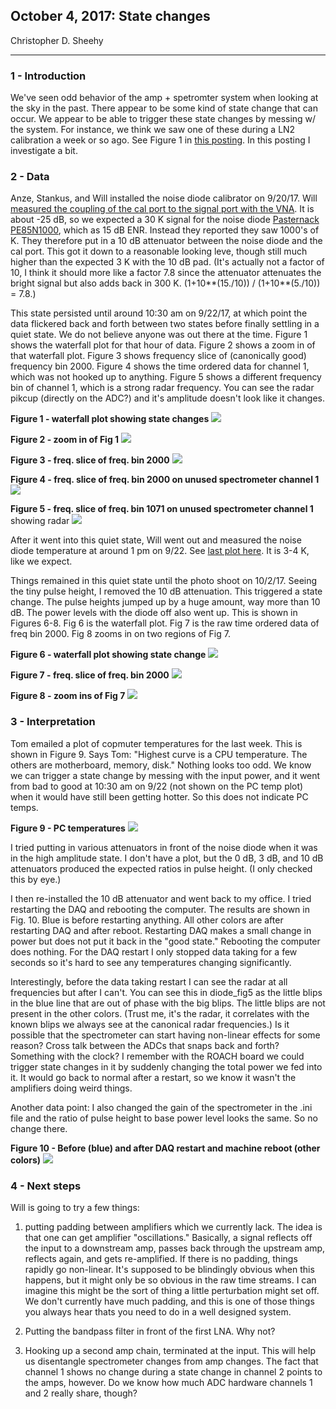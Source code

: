 ## October 4, 2017: State changes
Christopher D. Sheehy
<hr>

### 1 - Introduction

We've seen odd behavior of the amp + spetromter system when looking at the sky
in the past. There appear to be some kind of state change that can occur. We
appear to be able to trigger these state changes by messing w/ the system. For
instance, we think we saw one of these during a LN2 calibration a week or so
ago. See Figure 1 in [this posting](../20170922_Calibration/index.md). In this
posting I investigate a bit.

### 2 - Data

Anze, Stankus, and Will installed the noise diode calibrator on 9/20/17. Will
[measured the coupling of the cal port to the signal port with the
VNA](../20171002_VNA/index.md). It is about -25 dB, so we expected a 30 K
signal for the noise diode [Pasternack
PE85N1000](https://www.pasternack.com/sma-calibrated-noise-source-enr-15-db-2-ghz-pe85n1000-p.aspx),
which as 15 dB ENR. Instead they reported they saw 1000's of K. They therefore
put in a 10 dB attenuator between the noise diode and the cal port. This got it
down to a reasonable looking leve, though still much higher than the expected 3
K with the 10 dB pad. (It's actually not a factor of 10, I think it should more like a
factor 7.8 since the attenuator attenuates the bright signal but also adds back
in 300 K. (1+10**(15./10)) / (1+10**(5./10)) = 7.8.)

This state persisted until around 10:30 am on 9/22/17, at which point the data
flickered back and forth between two states before finally settling in a quiet
state. We do not believe anyone was out there at the time. Figure 1 shows the
waterfall plot for that hour of data. Figure 2 shows a zoom in of that waterfall
plot.
Figure 3 shows frequency slice of
(canonically good) frequency bin 2000. Figure 4 shows the time ordered data for
channel 1, which was not hooked up to anything. Figure 5 shows a different
frequency bin of channel 1, which is a strong radar frequency. You can see the
radar pikcup (directly on the ADC?) and it's amplitude doesn't look like it changes.

**Figure 1 - waterfall plot showing state changes**
![](diode_fig2.png)

**Figure 2 - zoom in of Fig 1**
![](diode_fig3.png) 

**Figure 3 - freq. slice of freq. bin 2000**
![](diode_fig1.png) 

**Figure 4 - freq. slice of freq. bin 2000 on unused spectrometer channel 1**
![](diode_fig1a.png) 

**Figure 5 - freq. slice of freq. bin 1071 on unused spectrometer channel 1**
showing radar
![](diode_fig1aa.png) 


After it went into this quiet state, Will went out and measured the noise diode
temperature at around 1 pm on 9/22. See [last plot
here](../20171002_VNA/index.md). It is 3-4 K, like we expect. 

Things remained in this quiet state until the photo shoot on 10/2/17. Seeing the
tiny pulse height, I removed the 10 dB attenuation. This triggered a state
change. The pulse heights
jumped up by a huge amount, way more than 10 dB. The power levels with the diode
off also went up. This is shown in Figures 6-8. Fig 6 is the waterfall plot. Fig
7 is the raw time ordered data of freq bin 2000. Fig 8 zooms in on two regions
of Fig 7.


**Figure 6 - waterfall plot showing state change**
![](diode_fig4.png)

**Figure 7 - freq. slice of freq. bin 2000**
![](diode_padswitch.png) 

**Figure 8 - zoom ins of Fig 7**
![](diode_padswitch2.png) 



### 3 - Interpretation

Tom emailed a plot of copmuter temperatures for the last week. This is shown in
Figure 9. Says Tom: "Highest curve is a CPU temperature. The others are motherboard, memory,
disk." Nothing looks too odd. We know we can trigger a state change by messing
with the input power, and it went from bad to good at 10:30 am on 9/22 (not
shown on the PC temp plot) when it would have still been getting hotter. So this
does not indicate PC temps.

**Figure 9 - PC temperatures**
![](bmxdaq_171004.png) 


I tried putting in various attenuators in front of the noise diode when it was
in the high amplitude state. I don't have a plot, but the 0 dB, 3 dB, and 10 dB
attenuators produced the expected ratios in pulse height. (I only checked this
by eye.)

I then re-installed the 10 dB attenuator and went back to my office. I tried
restarting the DAQ and rebooting the computer. The results are shown in
Fig. 10. Blue is before restarting anything. All other colors are after
restarting DAQ and after reboot. Restarting DAQ makes a small change in power
but does not put it back in the "good state." Rebooting the computer does
nothing. For the DAQ restart I only stopped data taking for a few seconds so
it's hard to see any temperatures changing significantly. 

Interestingly, before the data taking restart I can see the radar at all
frequencies but after I can't. You can see this in diode_fig5 as the little
blips in the blue line that are out of phase with the big blips. The little
blips are not present in the other colors. (Trust me, it's the radar, it
correlates with the known blips we always see at the canonical radar
frequencies.) Is it possible that the spectrometer can start having non-linear
effects for some reason? Cross talk between the ADCs that snaps back and forth?
Something with the clock? I remember with the ROACH board we could trigger state
changes in it by suddenly changing the total power we fed into it. It would go
back to normal after a restart, so we know it wasn't the amplifiers doing weird
things.

Another data point: I also changed the gain of the spectrometer in the .ini file
and the ratio of pulse height to base power level looks the same. So no change
there. 


**Figure 10 - Before (blue) and after DAQ restart and machine reboot (other colors)**
![](diode_fig5.png) 


### 4 - Next steps

Will is going to try a few things:

1) putting padding between amplifiers which we currently lack. The idea is that
one can get amplifier "oscillations." Basically, a signal reflects off the input to
a downstream amp, passes back through the upstream amp, reflects again, and gets
re-amplified. If there is no padding, things rapidly go non-linear. It's
supposed to be blindingly obvious when this happens, but it might only be so
obvious in the raw time streams. I can imagine this might be the sort of thing a
little perturbation might set off. We don't currently have much padding, and
this is one of those things you always hear thats you need to do in a well
designed system.

2) Putting the bandpass filter in front of the first LNA. Why not?

3) Hooking up a second amp chain, terminated at the input. This will help us
disentangle spectrometer changes from amp changes. The fact that channel 1 shows
no change during a state change in channel 2 points to the amps, however. Do we
know how much ADC hardware channels 1 and 2 really share, though?
